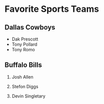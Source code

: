 # Favorite Sports Teams
## Dallas Cowboys

- Dak Prescott
- Tony Pollard
- Tony Romo

## Buffalo Bills

1. Josh Allen

2. Stefon Diggs

3. Devin Singletary

